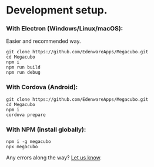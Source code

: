 
# Development setup.

### With Electron (Windows/Linux/macOS):
Easier and recommended way.
```
git clone https://github.com/EdenwareApps/Megacubo.git
cd Megacubo
npm i
npm run build
npm run debug
```

### With Cordova (Android):
```
git clone https://github.com/EdenwareApps/Megacubo.git
cd Megacubo
npm i
cordova prepare
```

### With NPM (install globally):
```
npm i -g megacubo
npx megacubo
```

Any errors along the way? [Let us know](https://github.com/EdenwareApps/Megacubo/issues).
